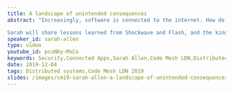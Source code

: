 ```yaml
---
title: A landscape of unintended consequences
abstract: "Increasingly, software is connected to the internet. How do we design software that will do what it was designed to do without making humans and connected systems vulnerable? 

Sarah will share lessons learned from Shockwave and Flash, and the kinds of modern exploits that ought to keep you up at night, along with both modern and time-tested techniques that every developer should know."
speaker_id: sarah-allen
type: video
youtube_id: pcuNby-MxCo
keywords: Security,Connected Apps,Sarah Allen,Code Mesh LDN,Distributed systems,Internet safety
date: 2019-12-04
tags: Distributed systems,Code Mesh LDN 2019
slides: /images/cm19-sarah-allen-a-landscape-of-unintended-consequences-compressed.pdf
---
```


